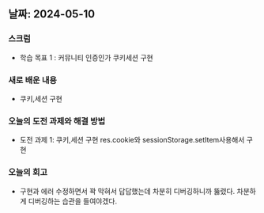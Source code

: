 ## 날짜: 2024-05-10

### 스크럼
- 학습 목표 1 : 커뮤니티 인증인가 쿠키세션 구현

### 새로 배운 내용
- 쿠키,세션 구현

### 오늘의 도전 과제와 해결 방법
- 도전 과제 1: 쿠키,세션 구현
  res.cookie와 sessionStorage.setItem사용해서 구현


### 오늘의 회고
- 구현과 에러 수정하면서 꽉 막혀서 답답했는데 차분히 디버깅하니까 뚫렸다. 차분하게 디버깅하는 습관을 들여야겠다.
